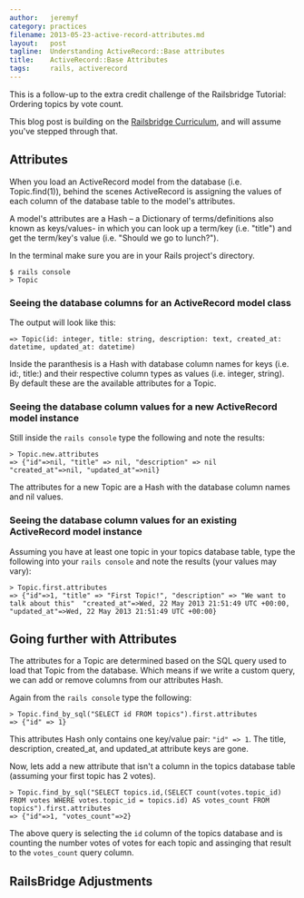 ```yaml
---
author:   jeremyf
category: practices
filename: 2013-05-23-active-record-attributes.md
layout:   post
tagline:  Understanding ActiveRecord::Base attributes
title:    ActiveRecord::Base Attributes
tags:     rails, activerecord
---
```


This is a follow-up to the extra credit challenge of the Railsbridge Tutorial:
Ordering topics by vote count.

This blog post is building on the [Railsbridge Curriculum](http://curriculum.railsbridge.org/curriculum/curriculum), and will assume you've stepped through that.

## Attributes

When you load an ActiveRecord model from the database (i.e. Topic.find(1)), behind the scenes ActiveRecord is assigning the values of each column of the database table to the model's attributes.

A model's attributes are a Hash – a Dictionary of terms/definitions also known as keys/values- in which you can look up a term/key (i.e. "title") and get the term/key's value (i.e. "Should we go to lunch?").

In the terminal make sure you are in your Rails project's directory.

    $ rails console
    > Topic

### Seeing the database columns for an ActiveRecord model class

The output will look like this:

    => Topic(id: integer, title: string, description: text, created_at: datetime, updated_at: datetime)

Inside the paranthesis is a Hash with database column names for keys (i.e. id:, title:) and their respective column types as values (i.e. integer, string).
By default these are the available attributes for a Topic.

### Seeing the database column values for a new ActiveRecord model instance

Still inside the `rails console` type the following and note the results:

    > Topic.new.attributes
    => {"id"=>nil, "title" => nil, "description" => nil  "created_at"=>nil, "updated_at"=>nil}

The attributes for a new Topic are a Hash with the database column names and nil values.

### Seeing the database column values for an existing ActiveRecord model instance

Assuming you have at least one topic in your topics database table, type the following into your `rails console` and note the results (your values may vary):

    > Topic.first.attributes
    => {"id"=>1, "title" => "First Topic!", "description" => "We want to talk about this"  "created_at"=>Wed, 22 May 2013 21:51:49 UTC +00:00, "updated_at"=>Wed, 22 May 2013 21:51:49 UTC +00:00}

## Going further with Attributes

The attributes for a Topic are determined based on the SQL query used to load that Topic from the database.
Which means if we write a custom query, we can add or remove columns from our attributes Hash.

Again from the `rails console` type the following:

    > Topic.find_by_sql("SELECT id FROM topics").first.attributes
    => {"id" => 1}

This attributes Hash only contains one key/value pair: `"id" => 1`. The title, description, created_at, and updated_at attribute keys are gone.

Now, lets add a new attribute that isn't a column in the topics database table (assuming your first topic has 2 votes).

    > Topic.find_by_sql("SELECT topics.id,(SELECT count(votes.topic_id) FROM votes WHERE votes.topic_id = topics.id) AS votes_count FROM topics").first.attributes
    => {"id"=>1, "votes_count"=>2}

The above query is selecting the `id` column of the topics database and is counting the number votes of votes for each topic and assinging that result to the `votes_count` query column.

## RailsBridge Adjustments
<script src="https://gist.github.com/jeremyf/5636323.js"></script>
